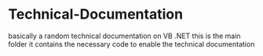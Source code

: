 # Technical-Documentation
basically a random technical documentation on VB .NET
this is the main folder it contains the necessary code to enable the technical documentation

